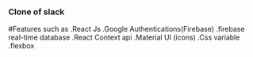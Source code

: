### Clone of slack

#Features such as
.React Js
.Google Authentications(Firebase)
.firebase real-time database
.React Context api
.Material UI (icons)
.Css variable
.flexbox
